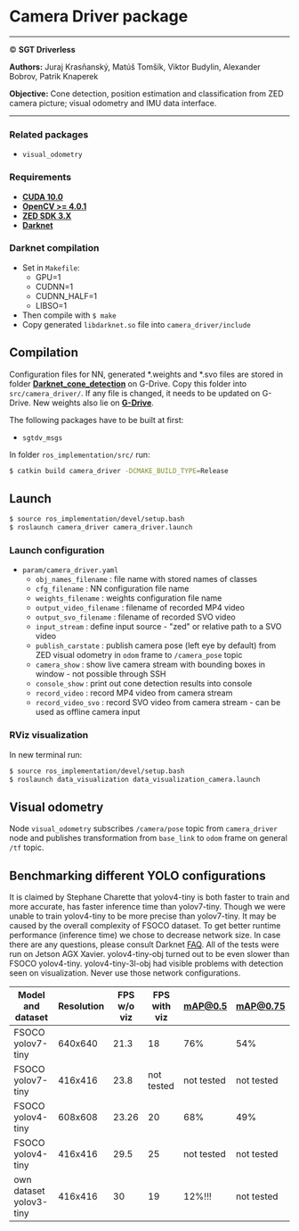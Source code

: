 # **Camera Driver package**

___

&copy; **SGT Driverless**

**Authors:** Juraj Krasňanský, Matúš Tomšík, Viktor Budylin, Alexander Bobrov, Patrik Knaperek

**Objective:** Cone detection, position estimation and classification from ZED camera picture; visual odometry and IMU data interface.

___

### Related packages
* `visual_odometry`

### Requirements

* [**CUDA 10.0**](https://developer.nvidia.com/embedded/jetpack)
* [**OpenCV >= 4.0.1**](https://developer.nvidia.com/embedded/jetpack)
* [**ZED SDK 3.X**](https://www.stereolabs.com/developers/release/)
* [**Darknet**](https://github.com/AlexeyAB/darknet)  
  

### Darknet compilation
* Set in `Makefile`:
  * GPU=1
  * CUDNN=1
  * CUDNN_HALF=1
  * LIBSO=1
* Then compile with `$ make`
* Copy generated `libdarknet.so` file into `camera_driver/include`


## Compilation

Configuration files for NN, generated *.weights and *.svo files are stored in folder [**Darknet_cone_detection**](https://drive.google.com/drive/folders/144MJlPqqrMii9dVJtaWv_vCwrJNkGFed?usp=sharing) on G-Drive. Copy this folder into `src/camera_driver/`. If any file is changed, it needs to be updated on G-Drive. New weights also lie on [**G-Drive**](https://drive.google.com/drive/u/1/folders/1LW0ZmNBE1v93NTcOAzq3gNRCSCzKWU6H).

The following packages have to be built at first:
  - `sgtdv_msgs`

In folder `ros_implementation/src/` run:
```sh
$ catkin build camera_driver -DCMAKE_BUILD_TYPE=Release
```

## Launch
```sh
$ source ros_implementation/devel/setup.bash
$ roslaunch camera_driver camera_driver.launch
```

### Launch configuration
* `param/camera_driver.yaml`
  - `obj_names_filename` : file name with stored names of classes
  - `cfg_filename` : NN configuration file name
  - `weights_filename` : weights configuration file name
  - `output_video_filename` : filename of recorded MP4 video
  - `output_svo_filename` : filename of recorded SVO video
  - `input_stream` : define input source - "zed" or relative path to a SVO video
  - `publish_carstate` : publish camera pose (left eye by default) from ZED visual odometry in `odom` frame to `/camera_pose` topic
  - `camera_show` : show live camera stream with bounding boxes in window - not possible through SSH
  - `console_show` : print out cone detection results into console
  - `record_video` : record MP4 video from camera stream
  - `record_video_svo` : record SVO video from camera stream - can be used as offline camera input

### RViz visualization
In new terminal run:
```sh
$ source ros_implementation/devel/setup.bash
$ roslaunch data_visualization data_visualization_camera.launch
```

 ## Visual odometry
 Node `visual_odometry` subscribes `/camera/pose` topic from `camera_driver` node and publishes transformation from `base_link` to `odom` frame on general `/tf` topic.

## Benchmarking different YOLO configurations
It is claimed by Stephane Charette that yolov4-tiny is both faster to train and more accurate, has faster inference time than yolov7-tiny. Though we were unable to train yolov4-tiny to be more precise than yolov7-tiny. It may be caused by the overall complexity of FSOCO dataset. To get better runtime performance (inference time) we chose to decrease network size. In case there are any questions, please consult Darknet [FAQ](https://www.ccoderun.ca/programming/darknet_faq/#fps). All of the tests were run on Jetson AGX Xavier. yolov4-tiny-obj turned out to be even slower than FSOCO yolov4-tiny. yolov4-tiny-3l-obj had visible problems with detection seen on visualization. Never use those network configurations.

|Model and dataset|Resolution|FPS w/o viz|FPS with viz|mAP@0.5|mAP@0.75|
|-----------------|----------|-----------|------------|-------|--------|
|FSOCO yolov7-tiny| 640x640  |  21.3     |    18      |  76%  |   54%  |
|FSOCO yolov7-tiny| 416x416  |  23.8     |  not tested|not tested|not tested|
|FSOCO yolov4-tiny| 608x608  |  23.26|  20  | 68%  | 49%  |
|FSOCO yolov4-tiny| 416x416  |  29.5| 25  | not tested|not tested|
|own dataset yolov3-tiny| 416x416  | 30 | 19| 12%!!! | not tested|